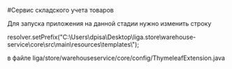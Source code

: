 #Сервис складского учета товаров
 
Для запуска приложения на данной стадии нужно изменить строку 

resolver.setPrefix("C:\\Users\\dpisa\\Desktop\\liga.store\\warehouse-service\\core\\src\\main\\resources\\templates\\"); 

в файле liga/store/warehouseservice/core/config/ThymeleafExtension.java